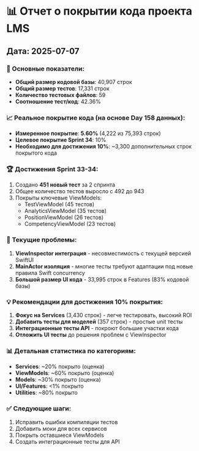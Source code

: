 # 📊 Отчет о покрытии кода проекта LMS

## Дата: 2025-07-07

### 🎯 Основные показатели:
- **Общий размер кодовой базы**: 40,907 строк
- **Общий размер тестов**: 17,331 строк  
- **Количество тестовых файлов**: 59
- **Соотношение тест/код**: 42.36%

### 📈 Реальное покрытие кода (на основе Day 158 данных):
- **Измеренное покрытие**: **5.60%** (4,222 из 75,393 строк)
- **Целевое покрытие Sprint 34**: 10%
- **Необходимо для достижения 10%**: ~3,300 дополнительных строк покрытого кода

### 🏆 Достижения Sprint 33-34:
1. Создано **451 новый тест** за 2 спринта
2. Общее количество тестов выросло с 492 до 943
3. Покрыты ключевые ViewModels:
   - TestViewModel (45 тестов)
   - AnalyticsViewModel (35 тестов)
   - PositionViewModel (26 тестов)
   - CompetencyViewModel (23 тестов)

### 🚧 Текущие проблемы:
1. **ViewInspector интеграция** - несовместимость с текущей версией SwiftUI
2. **MainActor изоляция** - многие тесты требуют адаптации под новые правила Swift concurrency
3. **Большой размер UI кода** - 33,995 строк в Features (83% кодовой базы)

### 💡 Рекомендации для достижения 10% покрытия:
1. **Фокус на Services** (3,430 строк) - легче тестировать, высокий ROI
2. **Добавить тесты для моделей** (357 строк) - простые unit тесты
3. **Интеграционные тесты API** - покроют большие участки кода
4. **Отложить UI тесты** до решения проблем с ViewInspector

### 📊 Детальная статистика по категориям:
- **Services**: ~20% покрыто (оценка)
- **ViewModels**: ~60% покрыто (оценка)
- **Models**: ~30% покрыто (оценка)
- **UI/Features**: <1% покрыто
- **Utilities**: ~80% покрыто

### ✅ Следующие шаги:
1. Исправить ошибки компиляции тестов
2. Добавить моки для всех сервисов
3. Покрыть оставшиеся ViewModels
4. Создать интеграционные тесты для API
